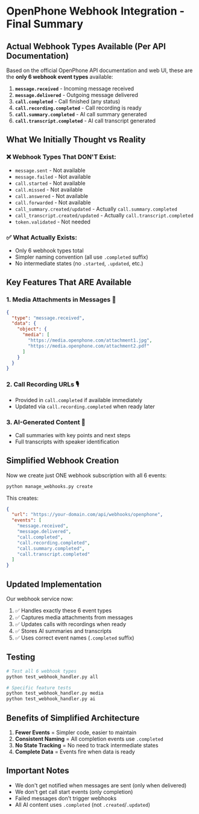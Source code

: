 # OpenPhone Webhook Integration - Final Summary

## Actual Webhook Types Available (Per API Documentation)

Based on the official OpenPhone API documentation and web UI, these are the **only 6 webhook event types** available:

1. **`message.received`** - Incoming message received
2. **`message.delivered`** - Outgoing message delivered
3. **`call.completed`** - Call finished (any status)
4. **`call.recording.completed`** - Call recording is ready
5. **`call.summary.completed`** - AI call summary generated
6. **`call.transcript.completed`** - AI call transcript generated

## What We Initially Thought vs Reality

### ❌ Webhook Types That DON'T Exist:
- `message.sent` - Not available
- `message.failed` - Not available
- `call.started` - Not available
- `call.missed` - Not available
- `call.answered` - Not available
- `call.forwarded` - Not available
- `call_summary.created/updated` - Actually `call.summary.completed`
- `call_transcript.created/updated` - Actually `call.transcript.completed`
- `token.validated` - Not needed

### ✅ What Actually Exists:
- Only 6 webhook types total
- Simpler naming convention (all use `.completed` suffix)
- No intermediate states (no `.started`, `.updated`, etc.)

## Key Features That ARE Available

### 1. Media Attachments in Messages 📎
```json
{
  "type": "message.received",
  "data": {
    "object": {
      "media": [
        "https://media.openphone.com/attachment1.jpg",
        "https://media.openphone.com/attachment2.pdf"
      ]
    }
  }
}
```

### 2. Call Recording URLs 🎙️
- Provided in `call.completed` if available immediately
- Updated via `call.recording.completed` when ready later

### 3. AI-Generated Content 🤖
- Call summaries with key points and next steps
- Full transcripts with speaker identification

## Simplified Webhook Creation

Now we create just ONE webhook subscription with all 6 events:

```bash
python manage_webhooks.py create
```

This creates:
```json
{
  "url": "https://your-domain.com/api/webhooks/openphone",
  "events": [
    "message.received",
    "message.delivered",
    "call.completed",
    "call.recording.completed",
    "call.summary.completed",
    "call.transcript.completed"
  ]
}
```

## Updated Implementation

Our webhook service now:
1. ✅ Handles exactly these 6 event types
2. ✅ Captures media attachments from messages
3. ✅ Updates calls with recordings when ready
4. ✅ Stores AI summaries and transcripts
5. ✅ Uses correct event names (`.completed` suffix)

## Testing

```bash
# Test all 6 webhook types
python test_webhook_handler.py all

# Specific feature tests
python test_webhook_handler.py media
python test_webhook_handler.py ai
```

## Benefits of Simplified Architecture

1. **Fewer Events** = Simpler code, easier to maintain
2. **Consistent Naming** = All completion events use `.completed`
3. **No State Tracking** = No need to track intermediate states
4. **Complete Data** = Events fire when data is ready

## Important Notes

- We don't get notified when messages are sent (only when delivered)
- We don't get call start events (only completion)
- Failed messages don't trigger webhooks
- All AI content uses `.completed` (not `.created`/`.updated`)